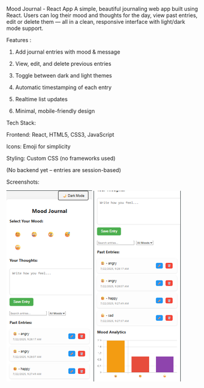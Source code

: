 Mood Journal - React App
A simple, beautiful journaling web app built using React. Users can log their mood and thoughts for the day, view past entries, edit or delete them — all in a clean, responsive interface with light/dark mode support.

Features :

1. Add journal entries with mood & message

2. View, edit, and delete previous entries

3. Toggle between dark and light themes

4. Automatic timestamping of each entry

5. Realtime list updates

6. Minimal, mobile-friendly design

Tech Stack: 

Frontend: React, HTML5, CSS3, JavaScript

Icons: Emoji for simplicity

Styling: Custom CSS (no frameworks used)

(No backend yet – entries are session-based)

Screenshots:

![App Screenshot](src/screenshots/screenshot1.png)
![App Screenshot](src/screenshots/screenshot2.png)
